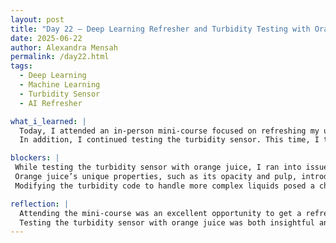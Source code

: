 ```yaml
---
layout: post
title: "Day 22 – Deep Learning Refresher and Turbidity Testing with Orange Juice"  
date: 2025-06-22  
author: Alexandra Mensah  
permalink: /day22.html  
tags:  
  - Deep Learning  
  - Machine Learning  
  - Turbidity Sensor  
  - AI Refresher  

what_i_learned: |  
  Today, I attended an in-person mini-course focused on refreshing my understanding of deep learning, machine learning, and AI concepts. The session covered key fundamentals such as input layers, hidden layers, and output layers in neural networks. I gained a clearer understanding of how data flows through these layers and how weights and biases influence predictions. This reinforced my knowledge of how AI models are structured and trained to identify patterns.  
  In addition, I continued testing the turbidity sensor. This time, I tested it with orange juice to see how the sensor reacted to a more complex and murky liquid. This experiment deepened my appreciation for how turbidity sensors interact with different materials and their limitations in detecting particle density in liquids like juice.  

blockers: |  
 While testing the turbidity sensor with orange juice, I ran into issues with getting the code to process the readings accurately. The outputs didn’t reflect the expected turbidity levels, likely due to calibration mismatches or noise in the sensor readings.  
 Orange juice’s unique properties, such as its opacity and pulp, introduced inconsistencies in the readings. The sensor appeared to struggle with distinguishing fine variations in turbidity.  
 Modifying the turbidity code to handle more complex liquids posed a challenge. Identifying where to make changes in the formula to align with real-world results requires further research and testing.  

reflection: |  
  Attending the mini-course was an excellent opportunity to get a refresher and know my understanding of deep learning. Revisiting the concepts helped me appreciate the structure and function of neural networks, especially when thinking about how these models can be applied to our water quality project.  
  Testing the turbidity sensor with orange juice was both insightful and frustrating. While it highlighted the sensor’s potential, it also exposed the need for precise calibration and careful coding to handle more complex liquids. Today’s challenges reminded me of the importance of persistence and iterative problem-solving in both hardware and AI applications. I’m excited to apply what I’ve learned to improve our project further.  
---
```

